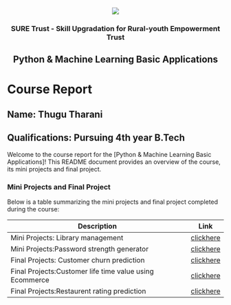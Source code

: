 <!-- PROJECT LOGO -->
<br />

<div align="center">
   <img src='https://user-images.githubusercontent.com/73131499/166115643-d3187f47-d38f-41b2-ae42-5ecbbc60de14.png' />


<h3 align="center">SURE Trust - Skill Upgradation for Rural-youth Empowerment Trust</h3>
  <h2> Python & Machine Learning  Basic Applications </h2>
</div>

# Course Report

## Name: Thugu Tharani

## Qualifications: Pursuing 4th year B.Tech

Welcome to the course report for the [Python & Machine Learning  Basic Applications]! This README document provides an overview of the course, its mini projects and final project.

### Mini Projects and Final Project

Below is a table summarizing the mini projects and final project completed during the course:

| Description                               | Link                                    |
|-------------------------------------------|-----------------------------------------|
| Mini Projects: Library management         | [clickhere](https://github.com/sure-trust/G26_Python/blob/main/Mini%20Projects/Thugu%20Tharani/Library_Management(Mini_project).ipynb) |
|Mini Projects:Password strength generator   | [clickhere](https://github.com/sure-trust/G26_Python/blob/main/Mini%20Projects/Thugu%20Tharani/Password_Strength_Generator(Mini_project).ipynb)|  
| Final Projects: Customer churn prediction  | [clickhere](https://github.com/sure-trust/G26_Python/blob/main/Final%20Capstone%20Project/Thugu%20Tharani/Customer_churn(2).ipynb) |
|Final Projects:Customer life time value using Ecommerce| [clickhere](https://github.com/sure-trust/G26_Python/blob/main/Final%20Capstone%20Project/Thugu%20Tharani/Customerlifetime.ipynb) |
|Final Projects:Restaurent rating prediction|[clickhere](https://github.com/sure-trust/G26_Python/blob/main/Final%20Capstone%20Project/Thugu%20Tharani/ZOMATO.ipynb)|
